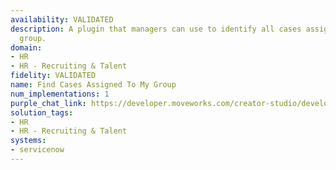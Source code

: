 ```yaml
---
availability: VALIDATED
description: A plugin that managers can use to identify all cases assigned to their
  group.
domain:
- HR
- HR - Recruiting & Talent
fidelity: VALIDATED
name: Find Cases Assigned To My Group
num_implementations: 1
purple_chat_link: https://developer.moveworks.com/creator-studio/developer-tools/purple-chat/?conversation=%7B%22messages%22%3A%5B%7B%22parts%22%3A%5B%7B%22richText%22%3A%22I+need+to+see+all+the+cases+assigned+to+my+group.%22%7D%5D%2C%22role%22%3A%22user%22%7D%2C%7B%22parts%22%3A%5B%7B%22richText%22%3A%22Okay%2C+I+can+retrieve+all+cases+assigned+to+your+group.+To+confirm%2C+what+group+are+you+referring+to%3F%22%7D%5D%2C%22role%22%3A%22assistant%22%7D%2C%7B%22parts%22%3A%5B%7B%22richText%22%3A%22The+%27Marketing+Team%27+group.%22%7D%5D%2C%22role%22%3A%22user%22%7D%2C%7B%22parts%22%3A%5B%7B%22richText%22%3A%22Okay%2C+retrieving+all+open+cases+for+the+Marketing+Team+group...%22%7D%5D%2C%22role%22%3A%22assistant%22%7D%2C%7B%22parts%22%3A%5B%7B%22richText%22%3A%22Here+are+the+open+cases+assigned+to+the+Marketing+Team%3A%22%7D%2C%7B%22richText%22%3A%22%3Cb%3EINC0010023+-+Website+Inquiry%3A%3C%2Fb%3E+User+reported+website+downtime.+Root+cause+identified+as+server+overload.+Resolution%3A+Server+restarted+and+optimized.+Impact%3A+Minor+disruption+to+website+visitors.%3Cbr%3E%3Cbr%3E%3Cb%3EINC0010045+-+Email+Campaign+Issue%3A%3C%2Fb%3E+Email+campaign+failed+to+send.+Root+cause+identified+as+incorrect+SMTP+settings.+Resolution%3A+SMTP+settings+updated+and+campaign+resent.+Impact%3A+Delayed+email+delivery.%3Cbr%3E%3Cbr%3E%3Cb%3EINC0010078+-+Social+Media+Bug%3A%3C%2Fb%3E+Bug+found+in+social+media+sharing+feature.+Root+cause+identified+as+code+error.+Resolution%3A+Code+updated+and+bug+fixed.+Impact%3A+Limited+sharing+capability.%22%7D%2C%7B%22citations%22%3A%5B%7B%22citationTitle%22%3A%22INC0010023+-+Website+Inquiry%22%2C%22connectorName%22%3A%22servicenow%22%7D%2C%7B%22citationTitle%22%3A%22INC0010045+-+Email+Campaign+Issue%22%2C%22connectorName%22%3A%22servicenow%22%7D%2C%7B%22citationTitle%22%3A%22INC0010078+-+Social+Media+Bug%22%2C%22connectorName%22%3A%22servicenow%22%7D%5D%7D%5D%2C%22role%22%3A%22assistant%22%7D%5D%7D
solution_tags:
- HR
- HR - Recruiting & Talent
systems:
- servicenow
---
```


